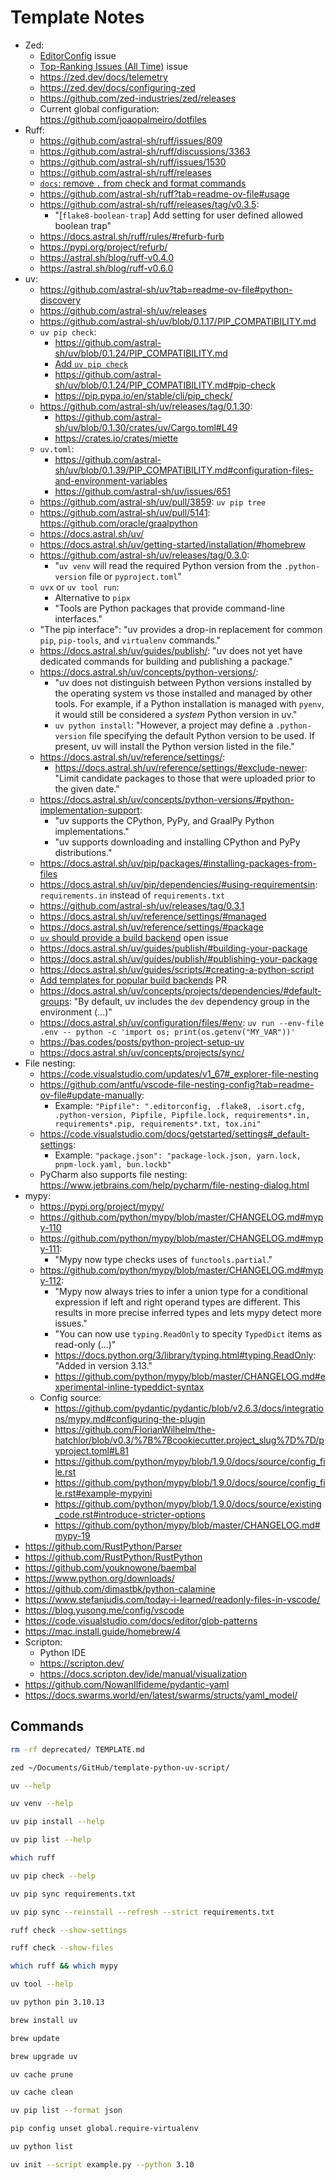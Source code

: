 # Template Notes

- Zed:
  - [EditorConfig](https://github.com/zed-industries/zed/issues/8534) issue
  - [Top-Ranking Issues (All Time)](https://github.com/zed-industries/zed/issues/5393) issue
  - https://zed.dev/docs/telemetry
  - https://zed.dev/docs/configuring-zed
  - https://github.com/zed-industries/zed/releases
  - Current global configuration: https://github.com/joaopalmeiro/dotfiles
- Ruff:
  - https://github.com/astral-sh/ruff/issues/809
  - https://github.com/astral-sh/ruff/discussions/3363
  - https://github.com/astral-sh/ruff/issues/1530
  - https://github.com/astral-sh/ruff/releases
  - [`docs`: remove `.` from check and format commands](https://github.com/astral-sh/ruff/pull/10217)
  - https://github.com/astral-sh/ruff?tab=readme-ov-file#usage
  - https://github.com/astral-sh/ruff/releases/tag/v0.3.5:
    - "[`flake8-boolean-trap`] Add setting for user defined allowed boolean trap"
  - https://docs.astral.sh/ruff/rules/#refurb-furb
  - https://pypi.org/project/refurb/
  - https://astral.sh/blog/ruff-v0.4.0
  - https://astral.sh/blog/ruff-v0.6.0
- uv:
  - https://github.com/astral-sh/uv?tab=readme-ov-file#python-discovery
  - https://github.com/astral-sh/uv/releases
  - https://github.com/astral-sh/uv/blob/0.1.17/PIP_COMPATIBILITY.md
  - `uv pip check`:
    - https://github.com/astral-sh/uv/blob/0.1.24/PIP_COMPATIBILITY.md
    - [Add `uv pip check`](https://github.com/astral-sh/uv/pull/2397)
    - https://github.com/astral-sh/uv/blob/0.1.24/PIP_COMPATIBILITY.md#pip-check
    - https://pip.pypa.io/en/stable/cli/pip_check/
  - https://github.com/astral-sh/uv/releases/tag/0.1.30:
    - https://github.com/astral-sh/uv/blob/0.1.30/crates/uv/Cargo.toml#L49
    - https://crates.io/crates/miette
  - `uv.toml`:
    - https://github.com/astral-sh/uv/blob/0.1.39/PIP_COMPATIBILITY.md#configuration-files-and-environment-variables
    - https://github.com/astral-sh/uv/issues/651
  - https://github.com/astral-sh/uv/pull/3859: `uv pip tree`
  - https://github.com/astral-sh/uv/pull/5141: https://github.com/oracle/graalpython
  - https://docs.astral.sh/uv/
  - https://docs.astral.sh/uv/getting-started/installation/#homebrew
  - https://github.com/astral-sh/uv/releases/tag/0.3.0:
    - "`uv venv` will read the required Python version from the `.python-version` file or `pyproject.toml`"
  - `uvx` or `uv tool run`:
    - Alternative to `pipx`
    - "Tools are Python packages that provide command-line interfaces."
  - "The pip interface": "uv provides a drop-in replacement for common `pip`, `pip-tools`, and `virtualenv` commands."
  - https://docs.astral.sh/uv/guides/publish/: "uv does not yet have dedicated commands for building and publishing a package."
  - https://docs.astral.sh/uv/concepts/python-versions/:
    - "uv does not distinguish between Python versions installed by the operating system vs those installed and managed by other tools. For example, if a Python installation is managed with `pyenv`, it would still be considered a _system_ Python version in uv."
    - `uv python install`: "However, a project may define a `.python-version` file specifying the default Python version to be used. If present, uv will install the Python version listed in the file."
  - https://docs.astral.sh/uv/reference/settings/:
    - https://docs.astral.sh/uv/reference/settings/#exclude-newer: "Limit candidate packages to those that were uploaded prior to the given date."
  - https://docs.astral.sh/uv/concepts/python-versions/#python-implementation-support:
    - "uv supports the CPython, PyPy, and GraalPy Python implementations."
    - "uv supports downloading and installing CPython and PyPy distributions."
  - https://docs.astral.sh/uv/pip/packages/#installing-packages-from-files
  - https://docs.astral.sh/uv/pip/dependencies/#using-requirementsin: `requirements.in` instead of `requirements.txt`
  - https://github.com/astral-sh/uv/releases/tag/0.3.1
  - https://docs.astral.sh/uv/reference/settings/#managed
  - https://docs.astral.sh/uv/reference/settings/#package
  - [`uv` should provide a build backend](https://github.com/astral-sh/uv/issues/3957) open issue
  - https://docs.astral.sh/uv/guides/publish/#building-your-package
  - https://docs.astral.sh/uv/guides/publish/#publishing-your-package
  - https://docs.astral.sh/uv/guides/scripts/#creating-a-python-script
  - [Add templates for popular build backends](https://github.com/astral-sh/uv/pull/7857) PR
  - https://docs.astral.sh/uv/concepts/projects/dependencies/#default-groups: "By default, uv includes the `dev` dependency group in the environment (...)"
  - https://docs.astral.sh/uv/configuration/files/#env: `uv run --env-file .env -- python -c 'import os; print(os.getenv("MY_VAR"))'`
  - https://bas.codes/posts/python-project-setup-uv
  - https://docs.astral.sh/uv/concepts/projects/sync/
- File nesting:
  - https://code.visualstudio.com/updates/v1_67#_explorer-file-nesting
  - https://github.com/antfu/vscode-file-nesting-config?tab=readme-ov-file#update-manually:
    - Example: `"Pipfile": ".editorconfig, .flake8, .isort.cfg, .python-version, Pipfile, Pipfile.lock, requirements*.in, requirements*.pip, requirements*.txt, tox.ini"`
  - https://code.visualstudio.com/docs/getstarted/settings#_default-settings:
    - Example: `"package.json": "package-lock.json, yarn.lock, pnpm-lock.yaml, bun.lockb"`
  - PyCharm also supports file nesting: https://www.jetbrains.com/help/pycharm/file-nesting-dialog.html
- mypy:
  - https://pypi.org/project/mypy/
  - https://github.com/python/mypy/blob/master/CHANGELOG.md#mypy-110
  - https://github.com/python/mypy/blob/master/CHANGELOG.md#mypy-111:
    - "Mypy now type checks uses of `functools.partial`."
  - https://github.com/python/mypy/blob/master/CHANGELOG.md#mypy-112:
    - "Mypy now always tries to infer a union type for a conditional expression if left and right operand types are different. This results in more precise inferred types and lets mypy detect more issues."
    - "You can now use `typing.ReadOnly` to specity `TypedDict` items as read-only (...)"
    - https://docs.python.org/3/library/typing.html#typing.ReadOnly: "Added in version 3.13."
    - https://github.com/python/mypy/blob/master/CHANGELOG.md#experimental-inline-typeddict-syntax
  - Config source:
    - https://github.com/pydantic/pydantic/blob/v2.6.3/docs/integrations/mypy.md#configuring-the-plugin
    - https://github.com/FlorianWilhelm/the-hatchlor/blob/v0.3/%7B%7Bcookiecutter.project_slug%7D%7D/pyproject.toml#L81
    - https://github.com/python/mypy/blob/1.9.0/docs/source/config_file.rst
    - https://github.com/python/mypy/blob/1.9.0/docs/source/config_file.rst#example-mypyini
    - https://github.com/python/mypy/blob/1.9.0/docs/source/existing_code.rst#introduce-stricter-options
    - https://github.com/python/mypy/blob/master/CHANGELOG.md#mypy-19
- https://github.com/RustPython/Parser
- https://github.com/RustPython/RustPython
- https://github.com/youknowone/baembal
- https://www.python.org/downloads/
- https://github.com/dimastbk/python-calamine
- https://www.stefanjudis.com/today-i-learned/readonly-files-in-vscode/
- https://blog.yusong.me/config/vscode
- https://code.visualstudio.com/docs/editor/glob-patterns
- https://mac.install.guide/homebrew/4
- Scripton:
  - Python IDE
  - https://scripton.dev/
  - https://docs.scripton.dev/ide/manual/visualization
- https://github.com/NowanIlfideme/pydantic-yaml
- https://docs.swarms.world/en/latest/swarms/structs/yaml_model/

## Commands

```bash
rm -rf deprecated/ TEMPLATE.md
```

```bash
zed ~/Documents/GitHub/template-python-uv-script/
```

```bash
uv --help
```

```bash
uv venv --help
```

```bash
uv pip install --help
```

```bash
uv pip list --help
```

```bash
which ruff
```

```bash
uv pip check --help
```

```bash
uv pip sync requirements.txt
```

```bash
uv pip sync --reinstall --refresh --strict requirements.txt
```

```bash
ruff check --show-settings
```

```bash
ruff check --show-files
```

```bash
which ruff && which mypy
```

```bash
uv tool --help
```

```bash
uv python pin 3.10.13
```

```bash
brew install uv
```

```bash
brew update
```

```bash
brew upgrade uv
```

```bash
uv cache prune
```

```bash
uv cache clean
```

```bash
uv pip list --format json
```

```bash
pip config unset global.require-virtualenv
```

```bash
uv python list
```

```bash
uv init --script example.py --python 3.10
```
